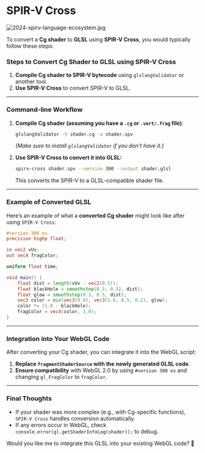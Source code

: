 # SPIR-V Cross 

![2024-spirv-language-ecosystem.jpg](https://www.khronos.org/assets/uploads/apis/2024-spirv-language-ecosystem.jpg)

To convert a **Cg shader** to **GLSL** using **SPIR-V Cross**, you would typically follow these steps:

### **Steps to Convert Cg Shader to GLSL using SPIR-V Cross**
1. **Compile Cg shader to SPIR-V bytecode** using `glslangValidator` or another tool.
2. **Use SPIR-V Cross** to convert SPIR-V to GLSL.

---

### **Command-line Workflow**
1. **Compile Cg shader (assuming you have a `.cg` or `.vert/.frag` file)**:
   ```sh
   glslangValidator -V shader.cg -o shader.spv
   ```
   *(Make sure to install `glslangValidator` if you don't have it.)*

2. **Use SPIR-V Cross to convert it into GLSL:**
   ```sh
   spirv-cross shader.spv --version 300 --output shader.glsl
   ```
   This converts the SPIR-V to a GLSL-compatible shader file.

---

### **Example of Converted GLSL**
Here’s an example of what a **converted Cg shader** might look like after using `SPIR-V Cross`:

```glsl
#version 300 es
precision highp float;

in vec2 vUv;
out vec4 fragColor;

uniform float time;

void main() {
    float dist = length(vUv - vec2(0.5));
    float blackHole = smoothstep(0.3, 0.32, dist);
    float glow = smoothstep(0.3, 0.5, dist);
    vec3 color = mix(vec3(0.0), vec3(1.0, 0.5, 0.2), glow);
    color *= (1.0 - blackHole);
    fragColor = vec4(color, 1.0);
}
```
---
### **Integration into Your WebGL Code**
After converting your Cg shader, you can integrate it into the WebGL script:

1. **Replace `fragmentShaderSource` with the newly generated GLSL code**.
2. **Ensure compatibility** with WebGL 2.0 by using `#version 300 es` and changing `gl_FragColor` to `fragColor`.

---
### **Final Thoughts**
- If your shader was more complex (e.g., with Cg-specific functions), `SPIR-V Cross` handles conversion automatically.
- If any errors occur in WebGL, check `console.error(gl.getShaderInfoLog(shader));` to debug.

Would you like me to integrate this GLSL into your existing WebGL code? 🚀
